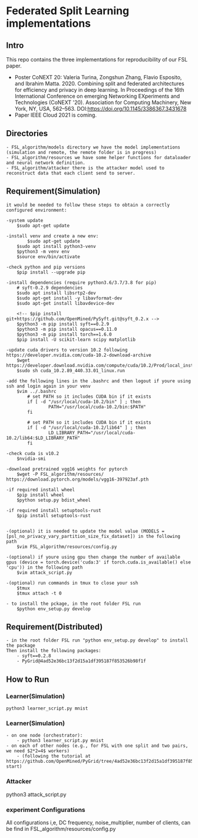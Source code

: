 # Federated Split Learning implementations

## Intro
This repo contains the three implementations for reproducibility of our FSL paper.
- Poster CoNEXT 20: Valeria Turina, Zongshun Zhang, Flavio Esposito, and Ibrahim Matta. 2020. Combining split and federated architectures for efficiency and privacy in deep learning. In Proceedings of the 16th International Conference on emerging Networking EXperiments and Technologies (CoNEXT '20). Association for Computing Machinery, New York, NY, USA, 562–563. DOI:https://doi.org/10.1145/3386367.3431678
- Paper IEEE Cloud 2021 is coming.

## Directories
    - FSL_algorithm/models directory we have the model implementations (simulation and remote, the remote folder is in progress)
    - FSL_algorithm/resources we have some helper functions for dataloader and neural network definition.
    - FSL_algorithm/attacker there is the attacker model used to reconstruct data that each client send to server.

## Requirement(Simulation)
```
it would be needed to follow these steps to obtain a correctly configured environment:

-system update
	$sudo apt-get update
	
-install venv and create a new env:
    	$sudo apt-get update
   	$sudo apt install python3-venv
   	$python3 -m venv env
   	$source env/bin/activate

-check python and pip versions
   	$pip install --upgrade pip

-install dependencies (require python3.6/3.7/3.8 for pip)   
	# syft-0.2.9 dependencies
	$sudo apt install libsrtp2-dev	
	$sudo apt-get install -y libavformat-dev
	$sudo apt-get install libavdevice-dev

	<!-- $pip install git+https://github.com/OpenMined/PySyft.git@syft_0.2.x -->
	$python3 -m pip install syft==0.2.9
	$python3 -m pip install opacus==0.11.0
  	$python3 -m pip install torch==1.6.0 
   	$pip install -U scikit-learn scipy matplotlib

-update cuda drivers to version 10.2 following https://developer.nvidia.com/cuda-10.2-download-archive
   	$wget https://developer.download.nvidia.com/compute/cuda/10.2/Prod/local_installers/cuda_10.2.89_440.33.01_linux.run
   	$sudo sh cuda_10.2.89_440.33.01_linux.run

-add the following lines in the .bashrc and then logout if youre using ssh and login again in your venv
   	$vim ../.bashrc
		# set PATH so it includes CUDA bin if it exists
		if [ -d "/usr/local/cuda-10.2/bin" ] ; then
    			PATH="/usr/local/cuda-10.2/bin:$PATH"
		fi

		# set PATH so it includes CUDA bin if it exists
		if [ -d "/usr/local/cuda-10.2/lib64" ] ; then
    			LD_LIBRARY_PATH="/usr/local/cuda-10.2/lib64:$LD_LIBRARY_PATH"
		fi

-check cuda is v10.2
   	$nvidia-smi

-download pretrained vgg16 weights for pytorch
	$wget -P FSL_algorithm/resources/ https://download.pytorch.org/models/vgg16-397923af.pth

-if required install wheel   
   	$pip install wheel
   	$python setup.py bdist_wheel

-if required install setuptools-rust
   	$pip install setuptools-rust

 	
-(optional) it is needed to update the model value (MODELS = [psl_no_privacy_vary_partition_size_fix_dataset]) in the following path
	$vim FSL_algorithm/resources/config.py 
 
-(optional) if youre using gpu then change the number of available gpus (device = torch.device('cuda:3' if torch.cuda.is_available() else 'cpu')) in the following path
   	$vim attack_script.py 
   	
-(optional) run commands in tmux to close your ssh
   	$tmux
   	$tmux attach -t 0

- to install the pckage, in the root folder FSL run 
	$python env_setup.py develop

```
## Requirement(Distributed)
```
- in the root folder FSL run "python env_setup.py develop" to install the package
Then install the following packages:
    - syft==0.2.8
    - PyGrid@4ad52e36bc13f2d15a1df395187f853526b98f1f
```
## How to Run
### Learner(Simulation)
```
python3 learner_script.py mnist
```

### Learner(Simulation)
```
- on one node (orchestrator):
    - python3 learner_script.py mnist
- on each of other nodes (e.g., for FSL with one split and two pairs, we need $2*2=4$ workers)
    - (following the tutorial at https://github.com/OpenMined/PyGrid/tree/4ad52e36bc13f2d15a1df395187f853526b98f1f#manual-start)
```

### Attacker
python3 attack_script.py

### experiment Configurations
All configurations i,e, DC frequency, noise_multiplier, number of clients, can be find in FSL_algorithm/resources/config.py
